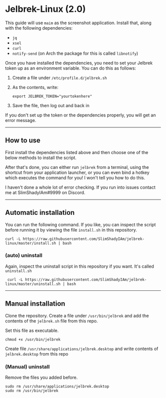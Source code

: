 # Jelbrek-Linux (2.0)

This guide will use `maim` as the screenshot application. Install that, along with the following dependencies:

-   `jq`
-   `xsel`
-   `curl`
-   `notify-send` (on Arch the package for this is called `libnotify`)

Once you have installed the dependencies, you need to set your Jelbrek token up as an environment variable. You can do this as follows:

1.  Create a file under `/etc/profile.d/jelbrek.sh`
2.  As the contents, write:

        export JELBREK_TOKEN="yourtokenhere"

3.  Save the file, then log out and back in

If you don't set up the token or the dependencies properly, you will get an error message.

---

## How to use

First install the dependencies listed above and then choose one of the below methods to install the script.

After that's done, you can either run `jelbrek` from a terminal, using the shortcut from your application launcher, or you can even bind a hotkey which executes the command for you! I won't tell you how to do this.

I haven't done a whole lot of error checking. If you run into issues contact me at SlimShadyIAm#9999 on Discord.

---

## Automatic installation

You can run the following command. If you like, you can inspect the script before running it by viewing the file `install.sh` in this repository.

    curl -L https://raw.githubusercontent.com/SlimShadyIAm/jelbrek-linux/master/install.sh | bash

### (auto) uninstall

Again, inspect the uninstall script in this repository if you want. It's called `uninstall.sh`

     curl -L https://raw.githubusercontent.com/SlimShadyIAm/jelbrek-linux/master/uninstall.sh | bash

---

## Manual installation

Clone the repository. Create a file under `/usr/bin/jelbrek` and add the contents of the `jelbrek.sh` file from this repo.

Set this file as executable.

    chmod +x /usr/bin/jelbrek

Create file `/usr/share/applications/jelbrek.desktop` and write contents of `jelbrek.desktop` from this repo

### (Manual) uninstall

Remove the files you added before.

    sudo rm /usr/share/applications/jelbrek.desktop
    sudo rm /usr/bin/jelbrek
